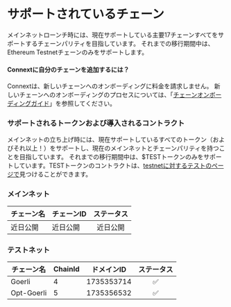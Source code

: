 # サポートされているチェーン

メインネットローンチ時には、現在サポートしている主要17チェーンすべてをサポートするチェーンパリティを目指しています。 それまでの移行期間中は、Ethereum Testnetチェーンのみをサポートします。

#### Connextに自分のチェーンを追加するには？

Connextは、新しいチェーンへのオンボーディングに料金を請求しません。 新しいチェーンへのオンボーディングのプロセスについては、「[チェーンオンボーディングガイド](https://www.notion.so/connext/How-can-Connext-Bridge-add-my-Chain-fa8b43cac720467a88b5c94f81804091)」を参照してください。

### サポートされるトークンおよび導入されるコントラクト <a href="#supported-tokens--deployed-contracts" id="supported-tokens--deployed-contracts"></a>

メインネットの立ち上げ時には、現在サポートしているすべてのトークン（およびそれ以上！）をサポートし、現在のメインネットとチェーンパリティを持つことを目指しています。 それまでの移行期間中は、$TESTトークンのみをサポートしています。TESTトークンのコントラクトは、[testnetに対するテストのページで](https://docs.connext.network/developers/testing-against-testnet)見つけることができます。

### メインネット <a href="#mainnets" id="mainnets"></a>

| チェーン名 | チェーンID | ステータス |
| ----- | ------ | :---: |
| 近日公開  | 近日公開   |  近日公開 |

### テストネット <a href="#testnets" id="testnets"></a>

| チェーン名      | ChainId | ドメインID     | ステータス |
| ---------- | ------- | ---------- | :---: |
| Goerli     | 4       | 1735353714 |   ✅   |
| Opt-Goerli | 5       | 1735356532 |   ✅   |
